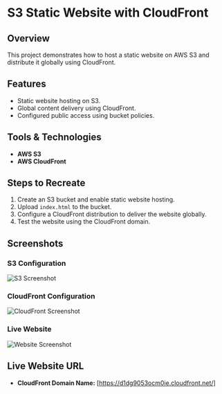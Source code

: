 # S3 Static Website with CloudFront

## Overview
This project demonstrates how to host a static website on AWS S3 and distribute it globally using CloudFront.

## Features
- Static website hosting on S3.
- Global content delivery using CloudFront.
- Configured public access using bucket policies.

## Tools & Technologies
- **AWS S3**
- **AWS CloudFront**

## Steps to Recreate
1. Create an S3 bucket and enable static website hosting.
2. Upload `index.html` to the bucket.
3. Configure a CloudFront distribution to deliver the website globally.
4. Test the website using the CloudFront domain.

## Screenshots
### S3 Configuration
![S3 Screenshot](screenshots/s3-config.png)

### CloudFront Configuration
![CloudFront Screenshot](screenshots/cloudfront-config.png)

### Live Website
![Website Screenshot](screenshots/website-live.png)

## Live Website URL
- **CloudFront Domain Name:** [https://d1dg9053ocm0ie.cloudfront.net/]
